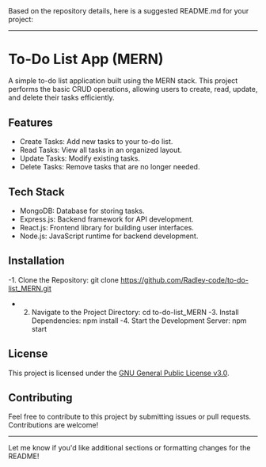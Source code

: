 ##

Based on the repository details, here is a suggested README.md for your project:

---

# To-Do List App (MERN)

A simple to-do list application built using the MERN stack. This project performs the basic CRUD operations, allowing users to create, read, update, and delete their tasks efficiently.

## Features

- Create Tasks: Add new tasks to your to-do list.
- Read Tasks: View all tasks in an organized layout.
- Update Tasks: Modify existing tasks.
- Delete Tasks: Remove tasks that are no longer needed.

## Tech Stack

- MongoDB: Database for storing tasks.
- Express.js: Backend framework for API development.
- React.js: Frontend library for building user interfaces.
- Node.js: JavaScript runtime for backend development.

## Installation

-1. Clone the Repository:
     git clone https://github.com/Radley-code/to-do-list_MERN.git
   - 2. Navigate to the Project Directory:
     cd to-do-list_MERN
   -3. Install Dependencies:
     npm install
   -4. Start the Development Server:
     npm start
   
## License

This project is licensed under the [GNU General Public License v3.0](https://github.com/Radley-code/to-do-list_MERN/blob/main/LICENSE).

## Contributing

Feel free to contribute to this project by submitting issues or pull requests. Contributions are welcome!

---

Let me know if you'd like additional sections or formatting changes for the README!
